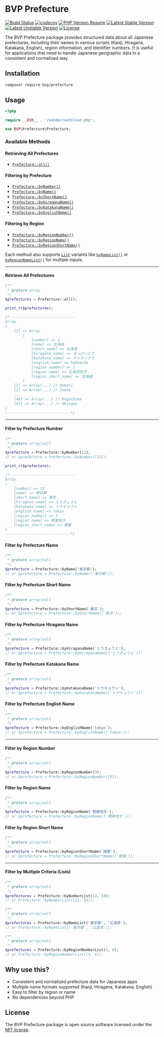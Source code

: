 # BVP Prefecture

[![Build Status](https://github.com/shimomo/bvp-prefecture/workflows/Tests/badge.svg)](https://github.com/shimomo/bvp-prefecture/actions?query=workflow%3Atests)
[![codecov](https://codecov.io/gh/shimomo/bvp-prefecture/graph/badge.svg?token=6DECMJOHLZ)](https://codecov.io/gh/shimomo/bvp-prefecture)
[![PHP Version Require](https://poser.pugx.org/bvp/prefecture/require/php)](https://packagist.org/packages/bvp/prefecture)
[![Latest Stable Version](https://poser.pugx.org/bvp/prefecture/v/stable)](https://packagist.org/packages/bvp/prefecture)
[![Latest Unstable Version](https://poser.pugx.org/bvp/prefecture/v/unstable)](https://packagist.org/packages/bvp/prefecture)
[![License](https://poser.pugx.org/bvp/prefecture/license)](https://packagist.org/packages/bvp/prefecture)

The BVP Prefecture package provides structured data about all Japanese prefectures, including their names in various scripts (Kanji, Hiragana, Katakana, English), region information, and identifier numbers.
It is useful for applications that need to handle Japanese geographic data in a consistent and normalized way.

## Installation
```bash
composer require bvp/prefecture
```

## Usage
```php
<?php

require __DIR__ . '/vendor/autoload.php';

use BVP\Prefecture\Prefecture;
```

### Available Methods

#### Retrieving All Prefectures
- [`Prefecture::all()`](#retrieve-all-prefectures)

#### Filtering by Prefecture
- [`Prefecture::byNumber()`](#filter-by-prefecture-number)
- [`Prefecture::byName()`](#filter-by-prefecture-name)
- [`Prefecture::byShortName()`](#filter-by-prefecture-short-name)
- [`Prefecture::byHiraganaName()`](#filter-by-prefecture-hiragana-name)
- [`Prefecture::byKatakanaName()`](#filter-by-prefecture-katakana-name)
- [`Prefecture::byEnglishName()`](#filter-by-prefecture-english-name)

#### Filtering by Region
- [`Prefecture::byRegionNumber()`](#filter-by-region-number)
- [`Prefecture::byRegionName()`](#filter-by-region-name)
- [`Prefecture::byRegionShortName()`](#filter-by-region-short-name)

Each method also supports [`List`](#filter-by-multiple-criteria-lists) variants like [`byNameList()`](#filter-by-multiple-criteria-lists) or [`byRegionNameList()`](#filter-by-multiple-criteria-lists) for multiple inputs.

---

#### Retrieve All Prefectures
```php
/**
 * @return array
 */
$prefectures = Prefecture::all();

print_r($prefectures);

/*------------------------------
Array
(
    [1] => Array
        (
            [number] => 1
            [name] => 北海道
            [short_name] => 北海道
            [hiragana_name] => ほっかいどう
            [katakana_name] => ホッカイドウ
            [english_name] => hokkaido
            [region_number] => 1
            [region_name] => 北海道地方
            [region_short_name] => 北海道
        )
    [2] => Array(...) // Aomori
    [3] => Array(...) // Iwate
    ...
    [46] => Array(...) // Kagoshima
    [47] => Array(...) // Okinawa
)
------------------------------*/
```

---

#### Filter by Prefecture Number
```php
/**
 * @return array|null
 */
$prefecture = Prefecture::byNumber(13);
// or $prefecture = Prefecture::byNumber([13]);

print_r($prefecture);

/*------------------------------
Array
(
    [number] => 13
    [name] => 東京都
    [short_name] => 東京
    [hiragana_name] => とうきょうと
    [katakana_name] => トウキョウト
    [english_name] => tokyo
    [region_number] => 3
    [region_name] => 関東地方
    [region_short_name] => 関東
)
------------------------------*/
```

#### Filter by Prefecture Name
```php
/**
 * @return array|null
 */
$prefecture = Prefecture::byName('東京都');
// or $prefecture = Prefecture::byName(['東京都']);
```

#### Filter by Prefecture Short Name
```php
/**
 * @return array|null
 */
$prefecture = Prefecture::byShortName('東京');
// or $prefecture = Prefecture::byShortName(['東京']);
```

#### Filter by Prefecture Hiragana Name
```php
/**
 * @return array|null
 */
$prefecture = Prefecture::byHiraganaName('とうきょうと');
// or $prefecture = Prefecture::byHiraganaName(['とうきょうと']);
```

#### Filter by Prefecture Katakana Name
```php
/**
 * @return array|null
 */
$prefecture = Prefecture::byKatakanaName('トウキョウト');
// or $prefecture = Prefecture::byKatakanaName(['トウキョウト']);
```

#### Filter by Prefecture English Name
```php
/**
 * @return array|null
 */
$prefecture = Prefecture::byEnglishName('tokyo');
// or $prefecture = Prefecture::byEnglishName(['tokyo']);
```

---

#### Filter by Region Number
```php
/**
 * @return array|null
 */
$prefecture = Prefecture::byRegionNumber(3);
// or $prefecture = Prefecture::byRegionNumber([3]);
```

#### Filter by Region Name
```php
/**
 * @return array|null
 */
$prefecture = Prefecture::byRegionName('関東地方');
// or $prefecture = Prefecture::byRegionName(['関東地方']);
```

#### Filter by Region Short Name
```php
/**
 * @return array|null
 */
$prefecture = Prefecture::byRegionShortName('関東');
// or $prefecture = Prefecture::byRegionShortName(['関東']);
```

---

#### Filter by Multiple Criteria (Lists)
```php
/**
 * @return array|null
 */
$prefectures = Prefecture::byNumberList(13, 34);
// or Prefecture::byNumberList([13, 34]);

/**
 * @return array|null
 */
$prefectures = Prefecture::byNameList('東京都', '広島県');
// or Prefecture::byNameList(['東京都', '広島県']);

/**
 * @return array|null
 */
$prefectures = Prefecture::byRegionNumberList(3, 6);
// or Prefecture::byRegionNumberList([3, 6]);
```

## Why use this?
- Consistent and normalized prefecture data for Japanese apps
- Multiple name formats supported (Kanji, Hiragana, Katakana, English)
- Easy to filter by region or name
- No dependencies beyond PHP

## License
The BVP Prefecture package is open source software licensed under the [MIT license](LICENSE).
